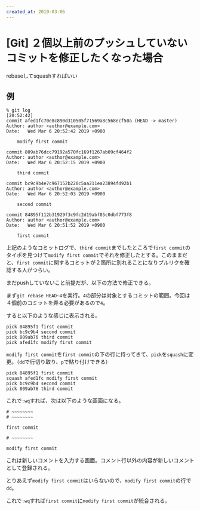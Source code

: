 ```yaml
---
created_at: 2019-03-06
---
```


# [Git] ２個以上前のプッシュしていないコミットを修正したくなった場合

rebaseしてsquashすればいい

## 例

```
% git log                                                                 [20:52:42]
commit afed1fc70e8c890d310505f71569a8c568ecf50a (HEAD -> master)
Author: author <author@example.com>
Date:   Wed Mar 6 20:52:42 2019 +0900

    modify first commit

commit 809ab76dcc79192a570fc169f1267ab09cf464f2
Author: author <author@example.com>
Date:   Wed Mar 6 20:52:15 2019 +0900

    third commit

commit bc9c9b4e7c967152b220c5aa211ea23894fd92b1
Author: author <author@example.com>
Date:   Wed Mar 6 20:52:03 2019 +0900

    second commit

commit 84895f112b31929f3c9fc2d19abf85c0dbf773f8
Author: author <author@example.com>
Date:   Wed Mar 6 20:51:52 2019 +0900

    first commit
```

上記のようなコミットログで、`third commit`までしたところで`first commit`のタイポを見つけて`modify first commit`でそれを修正したとする。このままだと、`first commit`に関するコミットが２箇所に別れることになりプルリクを確認する人がつらい。

まだpushしていないこと前提だが、以下の方法で修正できる。

まず`git rebase HEAD~4`を実行。`4`の部分は対象とするコミットの範囲。今回は４個前のコミットを弄る必要があるので`4`。

すると以下のような感じに表示される。

```
pick 84895f1 first commit
pick bc9c9b4 second commit
pick 809ab76 third commit
pick afed1fc modify first commit
```

`modify first commit`を`first commit`の下の行に持ってきて、`pick`を`squash`に変更。（`dd`で行切り取り、`p`で貼り付けできる）

```
pick 84895f1 first commit
squash afed1fc modify first commit
pick bc9c9b4 second commit
pick 809ab76 third commit
```

これで`:wq`すれば、次は以下のような画面になる。

```
# ~~~~~~~~
# ~~~~~~~~

first commit

# ~~~~~~~~

modify first commit
```

これは新しいコメントを入力する画面。コメント行以外の内容が新しいコメントとして登録される。

とりあえず`modify first commit`はいらないので、`modify first commit`の行で`dd`。

これで`:wq`すれば`first commit`に`modify first commit`が統合される。
